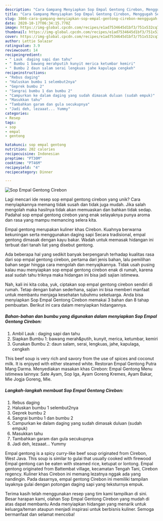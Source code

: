 ```yaml
---
description: "Cara Gampang Menyiapkan Sop Empal Gentong Cirebon, Menggugah Selera"
title: "Cara Gampang Menyiapkan Sop Empal Gentong Cirebon, Menggugah Selera"
slug: 3866-cara-gampang-menyiapkan-sop-empal-gentong-cirebon-menggugah-selera
date: 2020-10-17T06:34:15.770Z
image: https://img-global.cpcdn.com/recipes/e1ad7534645d1bf3/751x532cq70/sop-empal-gentong-cirebon-foto-resep-utama.jpg
thumbnail: https://img-global.cpcdn.com/recipes/e1ad7534645d1bf3/751x532cq70/sop-empal-gentong-cirebon-foto-resep-utama.jpg
cover: https://img-global.cpcdn.com/recipes/e1ad7534645d1bf3/751x532cq70/sop-empal-gentong-cirebon-foto-resep-utama.jpg
author: Lettie Salazar
ratingvalue: 3.9
reviewcount: 14
recipeingredient:
- " Lauk  daging sapi dan tahu"
- " Bumbu 1 bawang merahputih kunyit merica ketumbar kemiri"
- " Bumbu 2 daun salam serai lengkuas jahe kapulaga cengkeh"
recipeinstructions:
- "Rebus daging"
- "Haluskan bumbu 1 selembut2nya"
- "Geprek bumbu 2"
- "Sangrai bumbu 1 dan bumbu 2"
- "Campurkan ke dalam daging yang sudah dimasak duluan (sudah empuk)"
- "Masukkan tahu"
- "Tambahkan garam dan gula secukupnya"
- "Jadi deh, lezaaat... Yummy"
categories:
- Resep
tags:
- sop
- empal
- gentong

katakunci: sop empal gentong 
nutrition: 202 calories
recipecuisine: Indonesian
preptime: "PT30M"
cooktime: "PT46M"
recipeyield: "4"
recipecategory: Dinner

---
```



![Sop Empal Gentong Cirebon](https://img-global.cpcdn.com/recipes/e1ad7534645d1bf3/751x532cq70/sop-empal-gentong-cirebon-foto-resep-utama.jpg)

Lagi mencari ide resep sop empal gentong cirebon yang unik? Cara menyiapkannya memang tidak susah dan tidak juga mudah. Jika salah mengolah maka hasilnya tidak akan memuaskan dan bahkan tidak sedap. Padahal sop empal gentong cirebon yang enak selayaknya punya aroma dan rasa yang mampu memancing selera kita.

Empal gentong merupakan kuliner khas Cirebon. Kuahnya berwarna kekuningan serta menggunakan daging sapi Secara tradisional, empal gentong dimasak dengan kayu bakar. Wadah untuk memasak hidangan ini terbuat dari tanah liat yang disebut gentong.

Ada beberapa hal yang sedikit banyak berpengaruh terhadap kualitas rasa dari sop empal gentong cirebon, pertama dari jenis bahan, lalu pemilihan bahan segar hingga cara mengolah dan menyajikannya. Tidak usah pusing kalau mau menyiapkan sop empal gentong cirebon enak di rumah, karena asal sudah tahu triknya maka hidangan ini bisa jadi sajian istimewa.


Nah, kali ini kita coba, yuk, ciptakan sop empal gentong cirebon sendiri di rumah. Tetap dengan bahan sederhana, sajian ini bisa memberi manfaat untuk membantu menjaga kesehatan tubuhmu sekeluarga. Anda bisa menyiapkan Sop Empal Gentong Cirebon memakai 3 bahan dan 8 tahap pembuatan. Berikut ini cara dalam menyiapkan hidangannya.

<!--inarticleads1-->

##### Bahan-bahan dan bumbu yang digunakan dalam menyiapkan Sop Empal Gentong Cirebon:

1. Ambil  Lauk : daging sapi dan tahu
1. Siapkan  Bumbu 1: bawang merah&amp;putih, kunyit, merica, ketumbar, kemiri
1. Gunakan  Bumbu 2: daun salam, serai, lengkuas, jahe, kapulaga, cengkeh


This beef soup is very rich and savory from the use of spices and coconut milk. It is enjoyed with either steamed white. Restoran Empal Gentong Putra Mang Darma. Menyediakan masakan khas Cirebon: Empal Gentong Menu istimewa lainnya: Sate Ayam, Sop Iga, Ayam Goreng Kremes, Ayam Bakar, Mie Jogja Goreng, Mie. 

<!--inarticleads2-->

##### Langkah-langkah membuat Sop Empal Gentong Cirebon:

1. Rebus daging
1. Haluskan bumbu 1 selembut2nya
1. Geprek bumbu 2
1. Sangrai bumbu 1 dan bumbu 2
1. Campurkan ke dalam daging yang sudah dimasak duluan (sudah empuk)
1. Masukkan tahu
1. Tambahkan garam dan gula secukupnya
1. Jadi deh, lezaaat... Yummy


Empal gentong is a spicy curry-like beef soup originated from Cirebon, West Java. This soup is similar to gulai that usually cooked with firewood Empal gentong can be eaten with steamed rice, ketupat or lontong. Empal gentong originated from Battembat village, kecamatan Tengah Tani, Cirebon regency. Kuliner khas Cirebon ini memang lezatnya nggak ada yang nandingin. Pada dasarnya, empal gentong Cirebon ini memiliki tampilan layaknya gulai dengan potongan daging sapi yang teksturnya empuk. 

Terima kasih telah menggunakan resep yang tim kami tampilkan di sini. Besar harapan kami, olahan Sop Empal Gentong Cirebon yang mudah di atas dapat membantu Anda menyiapkan hidangan yang menarik untuk keluarga/teman ataupun menjadi inspirasi untuk berbisnis kuliner. Semoga bermanfaat dan selamat mencoba!
